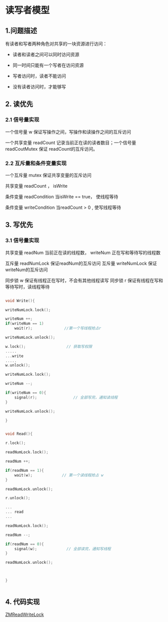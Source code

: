 # 读写者模型

## 1.问题描述

有读者和写者两种角色对共享的一块资源进行访问：

- 读者和读者之间可以同时访问资源

- 同一时间只能有一个写者在访问资源

- 写者访问时，读者不能访问

- 没有读者访问时，才能够写


## 2. 读优先

### 2.1 信号量实现

一个信号量 w 保证写操作之间，写操作和读操作之间的互斥访问


一个共享变量 readCount 记录当前正在读的读者数目；一个信号量 readCoutMutex 保证 readCount的互斥访问。


### 2.2 互斥量和条件变量实现

一个互斥量 mutex 保证共享变量的互斥访问

共享变量 readCount ， isWrite

条件变量 readCondition 当isWrite == true， 使线程等待

条件变量 writeCondition 当readCount > 0 , 使写线程等待


## 3. 写优先

### 3.1 信号量实现

共享变量 readNum 当前正在读的线程数， writeNum 正在写和等待写的线程数

互斥量 readNumLock 保证readNum的互斥访问
互斥量 writeNumLock 保证writeNum的互斥访问

同步锁 w 保证有线程正在写时，不会有其他线程读写
同步锁 r 保证有线程在写和等待写时，读线程等待

```c

void Write(){

writeNumLock.lock();

writeNum ++;
if(writeNum == 1)
    wait(r);              //第一个写线程抢占r

writeNumLock.unlock();

w.lock();                  // 获取写权限
.....
...write
.....
w.unlock();

writeNumLock.lock();

writeNum --;

if(writeNum == 0){
    signal(r);                // 全部写完，通知读线程
}

writeNumLock.unlock();

}


void Read(){

r.lock();

readNumLock.lock();

readNum ++;

if(readNum == 1){
    wait(w);             // 第一个读线程抢占 w
}

readNumLock.unlock();

r.unlock();

...
... read
...

readNumLock.lock();

readNum --;

if(readNum == 0){
    signal(w);             // 全部读完，通知写线程
}

readNumLock.unlock();



}



```





## 4. 代码实现

[ZMReadWriteLock](https://github.com/ExistOrLive/pieces-of-code/tree/master/ZMReadWriteLock)